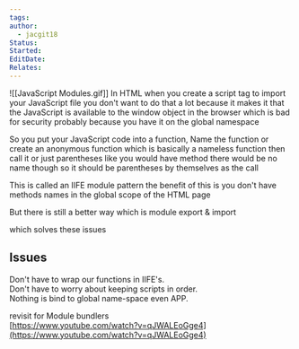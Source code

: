 ```yaml
---
tags: 
author:
  - jacgit18
Status: 
Started: 
EditDate: 
Relates:
---
```

![[JavaScript Modules.gif]]
In HTML when you create a script tag to import your JavaScript file you don't want to do that a lot because it makes it that the JavaScript is available to the window object in the browser which is bad for security probably because you have it on the global namespace  
  
So you put your JavaScript code into a function, Name the function or create an anonymous function which is basically a nameless function then call it or just parentheses like you would have method there would be no name though so it should be parentheses by themselves as the call  
  
This is called an IIFE module pattern the benefit of this is you don't have methods names in the global scope of the HTML page  
  
  
  
  
But there is still a better way which is module export & import  
  
which solves these issues  
  
Issues  
-----------  
Don't have to wrap our functions in IIFE's.  
Don't have to worry about keeping scripts in order.  
Nothing is bind to global name-space even APP.  
  
  
revisit for Module bundlers  
[https://www.youtube.com/watch?v=qJWALEoGge4](https://www.youtube.com/watch?v=qJWALEoGge4)